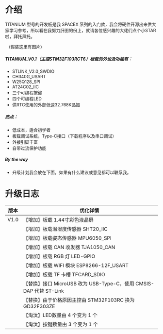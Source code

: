 # 介绍

TITANIUM 型号的开发板是我 SPACEX 系列的入门款，我会将硬件开源出来供大家学习参考，所以看在我努力肝图的份上，就请各位感兴趣的大佬们点个小STAR啦，拜托拜托。

​	（假装这里有图片）

##### TITANIUM_V0.1（主控STM32F103RCT6）板载的外设及功能有：

- STLINK_V2.0_SWDIO
- CH340G_USART
- W25Q128_SPI
 - AT24C02_IIC
 - 三个可编程按键
 - 四个可编程LED
 - 供RTC使用的外部低速32.768K晶振



##### 亮点：

- 低成本，适合初学者
- 板载调试系统，Type-C接口（下载程序以及串口调试）
- 外接引脚丰富
- 自带过流保护功能



##### By the way

- 升级计划我会放在下面，如果有什么建议或意见都可以联系我。




# 升级日志

| 版本 | 优化详情         |
| ---- | ---------------- |
| V1.0 | 【增加】板载 1.44寸彩色液晶屏 |
|      | 【增加】板载温湿度传感器  SHT20_IIC   |
|      | 【增加】板载姿态传感器  MPU6050_SPI |
|      | 【增加】板载 CAN 收发器  TJA1050_CAN |
|      | 【增加】板载 RGB 灯    LED-GPIO |
|      | 【增加】板载 WIFI 模块 ESP8266-12F_USART |
|      | 【增加】板载 TF 卡槽  TFCARD_SDIO |
| | 【替换】接口 MicroUSB 改为 USB-Type-C，使用 CMSIS-DAP 代替 ST-Link |
|   | 【替换】由于价格原因主控由 STM32F103RC 换为 GD32F303ZE |
| | 【淘汰】LED数量由 4 个变为 1 个 |
| | 【淘汰】按键数量由 3 个变为 1 个 |















